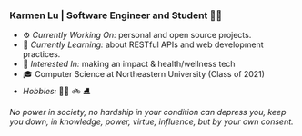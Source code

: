 ### Karmen Lu | Software Engineer and Student 👩‍💻

- ⚙️ *Currently Working On:* personal and open source projects.
- 🌱 *Currently Learning:* about RESTful APIs and web development practices.
- 💖 *Interested In:* making an impact & health/wellness tech
- 🎓 Computer Science at Northeastern University (Class of 2021)
- *Hobbies:* 🏃‍♀️ 🚲 ⛸️

*No power in society, no hardship in your condition can depress you, keep you down, in knowledge, power, virtue, influence, but by your own consent.*
<!--![GitHub Stats](https://github-readme-stats.vercel.app/api?username=klu17&show_icons=true&hide_rank=true&include_all_commits=true)-->
<!--![Top Langs](https://github-readme-stats.vercel.app/api/top-langs?username=klu17) -->
